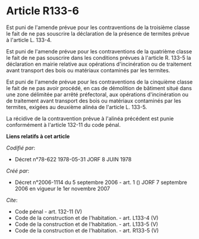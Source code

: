 # Article R133-6

Est puni de l'amende prévue pour les contraventions de la troisième classe le fait de ne pas souscrire la déclaration de la
présence de termites prévue à l'article L. 133-4. 

Est puni de l'amende prévue pour les contraventions de la quatrième classe le fait de ne pas souscrire dans les conditions
prévues à l'article R. 133-5 la déclaration en mairie relative aux opérations d'incinération ou de traitement avant transport
des bois ou matériaux contaminés par les termites. 

Est puni de l'amende prévue pour les contraventions de la cinquième classe le fait de ne pas avoir procédé, en cas de
démolition de bâtiment situé dans une zone délimitée par arrêté préfectoral, aux opérations d'incinération ou de traitement
avant transport des bois ou matériaux contaminés par les termites, exigées au deuxième alinéa de l'article L. 133-5.

La récidive de la contravention prévue à l'alinéa précédent est punie conformément à l'article 132-11 du code pénal.

**Liens relatifs à cet article**

_Codifié par_:

  - Décret n°78-622 1978-05-31 JORF 8 JUIN 1978

_Créé par_:

  - Décret n°2006-1114 du 5 septembre 2006 - art. 1 () JORF 7 septembre 2006 en vigueur le 1er novembre 2007

_Cite_:

  - Code pénal - art. 132-11 (V)
  - Code de la construction et de l'habitation. - art. L133-4 (V)
  - Code de la construction et de l'habitation. - art. L133-5 (V)
  - Code de la construction et de l'habitation. - art. R133-5 (V)
